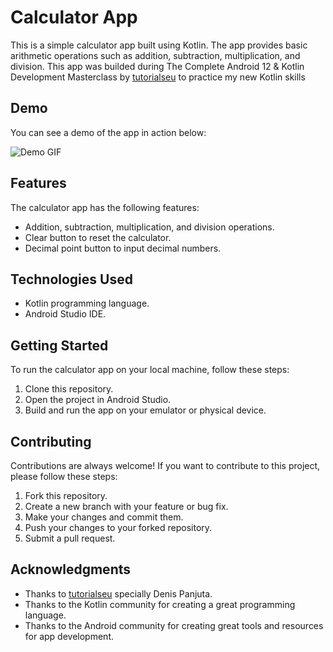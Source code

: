# Calculator App

This is a simple calculator app built using Kotlin. The app provides basic arithmetic operations such as addition, subtraction, multiplication, and division. This app was builded during The Complete Android 12 & Kotlin Development Masterclass by [tutorialseu](https://www.linkedin.com/company/tutorialseu/) to practice my new Kotlin skills

## Demo

You can see a demo of the app in action below:

![Demo GIF](https://github.com/caioafc/Calculator/assets/52216605/e46903af-18d6-4930-b838-ec48bdb0116d)

## Features

The calculator app has the following features:

- Addition, subtraction, multiplication, and division operations.
- Clear button to reset the calculator.
- Decimal point button to input decimal numbers.

## Technologies Used

- Kotlin programming language.
- Android Studio IDE.

## Getting Started

To run the calculator app on your local machine, follow these steps:

1. Clone this repository.
2. Open the project in Android Studio.
3. Build and run the app on your emulator or physical device.

## Contributing

Contributions are always welcome! If you want to contribute to this project, please follow these steps:

1. Fork this repository.
2. Create a new branch with your feature or bug fix.
3. Make your changes and commit them.
4. Push your changes to your forked repository.
5. Submit a pull request.

## Acknowledgments

- Thanks to [tutorialseu](https://www.linkedin.com/company/tutorialseu/) specially Denis Panjuta.
- Thanks to the Kotlin community for creating a great programming language.
- Thanks to the Android community for creating great tools and resources for app development.